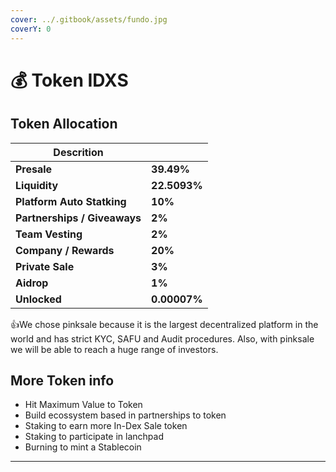```yaml
---
cover: ../.gitbook/assets/fundo.jpg
coverY: 0
---
```


# 💰 Token IDXS

## **Token Allocation**

| Descrition                   |              |
| ---------------------------- | ------------ |
| **Presale**                  | **39.49%**   |
| **Liquidity**                | **22.5093%** |
| **Platform Auto Statking**   | **10%**      |
| **Partnerships / Giveaways** | **2%**       |
| **Team Vesting**             | **2%**       |
| **Company / Rewards**        | **20%**      |
| **Private Sale**             | **3%**       |
| **Aidrop**                   | **1%**       |
| **Unlocked**                 | **0.00007%** |

:thumbsup:We chose pinksale because it is the largest decentralized platform in the world and has strict KYC, SAFU and Audit procedures. Also, with pinksale we will be able to reach a huge range of investors.

## **More Token info**

* Hit Maximum Value to Token
* Build ecossystem based in partnerships to token&#x20;
* Staking to earn more In-Dex Sale token&#x20;
* Staking to participate in lanchpad
* Burning to mint a Stablecoin

****
